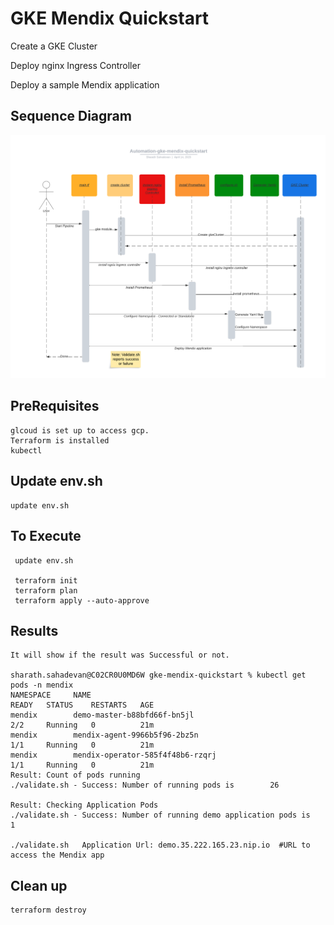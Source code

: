 
# GKE Mendix Quickstart


   Create a GKE Cluster

   Deploy nginx Ingress Controller

   Deploy a sample Mendix application

## Sequence Diagram

![Sequence Diagram](/images/sequence.png)


## PreRequisites
    glcoud is set up to access gcp.
    Terraform is installed
    kubectl

## Update env.sh
    update env.sh
   
## To Execute

     update env.sh

     terraform init
     terraform plan
     terraform apply --auto-approve

## Results

    It will show if the result was Successful or not.
   
    sharath.sahadevan@C02CR0U0MD6W gke-mendix-quickstart % kubectl get pods -n mendix
    NAMESPACE     NAME                                                             READY   STATUS    RESTARTS   AGE
    mendix        demo-master-b88bfd66f-bn5jl                                      2/2     Running   0          21m
    mendix        mendix-agent-9966b5f96-2bz5n                                     1/1     Running   0          21m
    mendix        mendix-operator-585f4f48b6-rzqrj                                 1/1     Running   0          21m
    Result: Count of pods running 
    ./validate.sh - Success: Number of running pods is        26

    Result: Checking Application Pods 
    ./validate.sh - Success: Number of running demo application pods is         1

    ./validate.sh   Application Url: demo.35.222.165.23.nip.io  #URL to access the Mendix app


## Clean up

    terraform destroy
